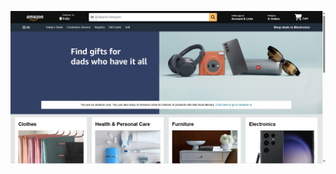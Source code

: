 ![image](https://github.com/swetakri2905/Amazon-clone/blob/eb80967863650c53668730b62087d2c2d107833e/Screenshot%20(78).png)
